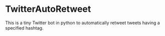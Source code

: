 # TwitterAutoRetweet
This is a tiny Twitter bot in python to automatically retweet tweets having a specified hashtag.
